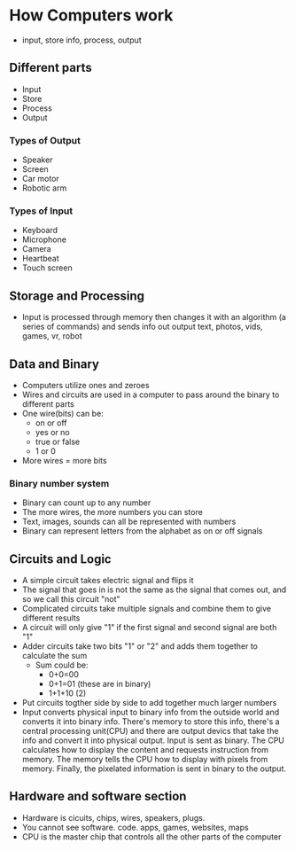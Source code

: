 # How Computers work
- input, store info, process, output


## Different parts
- Input
- Store
- Process
- Output


### Types of Output
- Speaker
- Screen 
- Car motor 
- Robotic arm
### Types of Input
- Keyboard 
- Microphone
- Camera
- Heartbeat
- Touch screen



## Storage and Processing
- Input is processed through memory then changes it with an algorithm (a series of commands) and sends info out
output
text, photos, vids, games, vr, robot


## Data and Binary
- Computers utilize ones and zeroes 
- Wires and circuits are used in a computer to pass around the binary to different parts
- One wire(bits) can be:
    - on or off
    - yes or no
    - true or false
    - 1 or 0
- More wires = more bits


### Binary number system
- Binary can count up to any number
- The more wires, the more numbers you can store
- Text, images, sounds can all be represented with numbers
- Binary can represent letters from the alphabet as on or off signals


## Circuits and Logic
- A simple circuit takes electric signal and flips it
- The signal that goes in is not the same as the signal that comes out, and so we call this circuit "not"
- Complicated circuits take multiple signals and combine them to give different results
- A circuit will only give "1" if the first signal and second signal are both "1"
- Adder circuits take two bits "1" or "2" and adds them together to calculate the sum
    - Sum could be: 
        - 0+0=00
        - 0+1=01    (these are in binary)
        - 1+1+10 (2)
- Put circuits togther side by side to add together much larger numbers
- Input converts physical input to binary info from the outside world and converts it into binary info. There's memory to store this info, there's a central processing unit(CPU) and there are output devics that take the info and convert it into physical output.
Input is sent as binary. The CPU calculates how to display the content and requests instruction from memory. The memory tells the CPU how to display with pixels from memory. Finally, the pixelated information is sent in binary to the output. 

## Hardware and software section
- Hardware is cicuits, chips, wires, speakers, plugs.
- You cannot see software. code. apps, games, websites, maps
- CPU is the master chip that controls all the other parts of the computer
